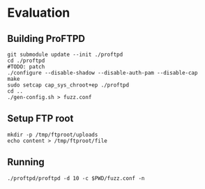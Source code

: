 # Evaluation

## Building ProFTPD
```
git submodule update --init ./proftpd
cd ./proftpd
#TODO: patch
./configure --disable-shadow --disable-auth-pam --disable-cap
make
sudo setcap cap_sys_chroot+ep ./proftpd
cd ..
./gen-config.sh > fuzz.conf
```

## Setup FTP root
```
mkdir -p /tmp/ftproot/uploads
echo content > /tmp/ftproot/file
```

## Running
```
./proftpd/proftpd -d 10 -c $PWD/fuzz.conf -n
```

